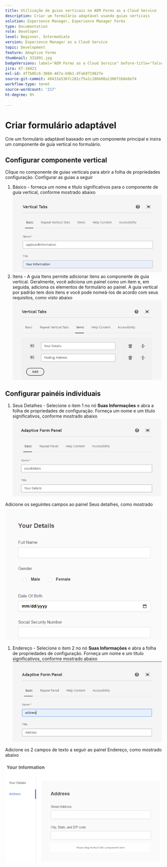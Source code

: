 ```yaml
---
title: Utilização de guias verticais no AEM Forms as a Cloud Service
description: Criar um formulário adaptável usando guias verticais
solution: Experience Manager, Experience Manager Forms
type: Documentation
role: Developer
level: Beginner, Intermediate
version: Experience Manager as a Cloud Service
topic: Development
feature: Adaptive Forms
thumbnail: 331891.jpg
badgeVersions: label="AEM Forms as a Cloud Service" before-title="false"
jira: KT-16023
exl-id: 4f7b05c6-3088-467a-b9b1-dfab971982fe
source-git-commit: 48433a5367c281cf5a1c106b08a1306f1b0e8ef4
workflow-type: tm+mt
source-wordcount: '217'
ht-degree: 0%

---
```


# Criar formulário adaptável

Crie um formulário adaptável baseado em um componente principal e insira um componente de guia vertical no formulário.

## Configurar componente vertical

Clique no componente de guias verticais para abrir a folha de propriedades configuração. Configurar as guias a seguir

1. Básico - forneça um nome e título significativos para o componente de guia vertical, conforme mostrado abaixo
   ![guias verticais-1](assets/vertical-tabs-1.png)
1. Itens - A guia Itens permite adicionar itens ao componente de guia vertical. Geralmente, você adiciona um painel como um item e, em seguida, adiciona os elementos de formulário ao painel. A guia vertical por padrão tem dois itens e você pode nomeá-los de acordo com seus requisitos, como visto abaixo
   ![guias verticais-2](assets/vertical-tabs-2.png)

## Configurar painéis individuais

1. Seus Detalhes - Selecione o item 1 no nó **Suas Informações** e abra a folha de propriedades de configuração. Forneça um nome e um título significativos, conforme mostrado abaixo
   ![guias verticais-3](assets/vertical-tabs-3.png)

Adicione os seguintes campos ao painel Seus detalhes, como mostrado
![guias verticais-4](assets/vertical-tabs-4.png)

1. Endereço - Selecione o item 2 no nó **Suas Informações** e abra a folha de propriedades de configuração. Forneça um nome e um título significativos, conforme mostrado abaixo
   ![guias verticais-6](assets/vertical-tabs-6.png)

Adicione os 2 campos de texto a seguir ao painel Endereço, como mostrado abaixo
![guias verticais-5](assets/vertical-tabs-5.png)
